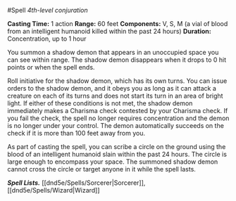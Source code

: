 #Spell
*4th-level conjuration*

**Casting Time:** 1 action
**Range:** 60 feet
**Components:** V, S, M (a vial of blood from an intelligent humanoid killed within the past 24 hours)
**Duration:** Concentration, up to 1 hour

You summon a shadow demon that appears in an unoccupied space you can see within range. The shadow demon disappears when it drops to 0 hit points or when the spell ends.

Roll initiative for the shadow demon, which has its own turns. You can issue orders to the shadow demon, and it obeys you as long as it can attack a creature on each of its turns and does not start its turn in an area of bright light. If either of these conditions is not met, the shadow demon immediately makes a Charisma check contested by your Charisma check. If you fail the check, the spell no longer requires concentration and the demon is no longer under your control. The demon automatically succeeds on the check if it is more than 100 feet away from you.

As part of casting the spell, you can scribe a circle on the ground using the blood of an intelligent humanoid slain within the past 24 hours. The circle is large enough to encompass your space. The summoned shadow demon cannot cross the circle or target anyone in it while the spell lasts.

***Spell Lists.*** [[dnd5e/Spells/Sorcerer\|Sorcerer]], [[dnd5e/Spells/Wizard\|Wizard]]